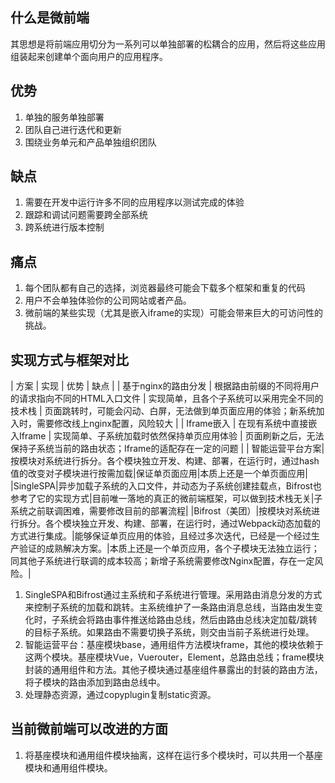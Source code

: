 ## 什么是微前端
其思想是将前端应用切分为一系列可以单独部署的松耦合的应用，然后将这些应用组装起来创建单个面向用户的应用程序。

## 优势
1. 单独的服务单独部署
2. 团队自己进行迭代和更新
3. 围绕业务单元和产品单独组织团队

## 缺点
1. 需要在开发中运行许多不同的应用程序以测试完成的体验
2. 跟踪和调试问题需要跨全部系统
3. 跨系统进行版本控制

## 痛点
1. 每个团队都有自己的选择，浏览器最终可能会下载多个框架和重复的代码
2. 用户不会单独体验你的公司网站或者产品。
3. 微前端的某些实现（尤其是嵌入iframe的实现）可能会带来巨大的可访问性的挑战。

## 实现方式与框架对比
| 方案 | 实现 | 优势 | 缺点 |
| 基于nginx的路由分发 | 根据路由前缀的不同将用户的请求指向不同的HTML入口文件 | 实现简单，且各个子系统可以采用完全不同的技术栈 | 页面跳转时，可能会闪动、白屏，无法做到单页面应用的体验；新系统加入时，需要修改线上nginx配置，风险较大 |
| Iframe嵌入 | 在现有系统中直接嵌入Iframe | 实现简单、子系统加载时依然保持单页应用体验 | 页面刷新之后，无法保持子系统当前的路由状态；Iframe的适配存在一定的问题 |
| 智能运营平台方案|按模块对系统进行拆分。各个模块独立开发、构建、部署，在运行时，通过hash值的改变对子模块进行按需加载|保证单页面应用|本质上还是一个单页面应用|
|SingleSPA|异步加载子系统的入口文件，并动态为子系统创建挂载点，Bifrost也参考了它的实现方式|目前唯一落地的真正的微前端框架，可以做到技术栈无关|子系统之前联调困难，需要修改目前的部署流程|
|Bifrost（美团）|按模块对系统进行拆分。各个模块独立开发、构建、部署，在运行时，通过Webpack动态加载的方式进行集成。|能够保证单页应用的体验，且经过多次迭代，已经是一个经过生产验证的成熟解决方案。|本质上还是一个单页应用，各个子模块无法独立运行；同其他子系统进行联调的成本较高；新增子系统需要修改Nginx配置，存在一定风险。|



1. SingleSPA和Bifrost通过主系统和子系统进行管理。采用路由消息分发的方式来控制子系统的加载和跳转。主系统维护了一条路由消息总线，当路由发生变化时，子系统会将路由事件推送给路由总线，然后由路由总线决定加载/跳转的目标子系统。如果路由不需要切换子系统，则交由当前子系统进行处理。
2. 智能运营平台：基座模块base，通用组件方法模块frame，其他的模块依赖于这两个模块。基座模块Vue，Vuerouter，Element，总路由总线；frame模块封装的通用组件和方法。其他子模块通过基座组件暴露出的封装的路由方法，将子模块的路由添加到路由总线中。
3. 处理静态资源，通过copyplugin复制static资源。


## 当前微前端可以改进的方面
1. 将基座模块和通用组件模块抽离，这样在运行多个模块时，可以共用一个基座模块和通用组件模块。